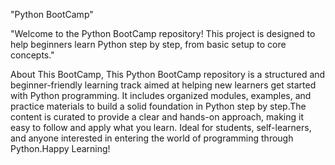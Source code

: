 "Python BootCamp"

"Welcome to the Python BootCamp repository! This project is designed to help beginners learn Python step by step, from basic setup to core concepts."

About This BootCamp, This Python BootCamp repository is a structured and beginner-friendly learning track aimed at helping new learners get started with Python programming. It includes organized modules, examples, and practice materials to build a solid foundation in Python step by step.The content is curated to provide a clear and hands-on approach, making it easy to follow and apply what you learn. Ideal for students, self-learners, and anyone interested in entering the world of programming through Python.Happy Learning! 